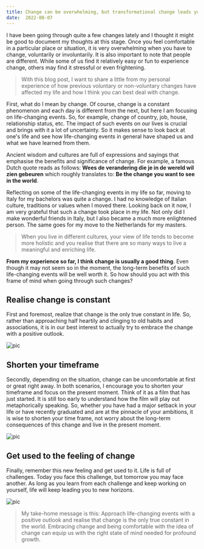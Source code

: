 ```yaml
---
title: Change can be overwhelming, but transformational change leads you to profound growth
date:  2022-08-07
---
```

I have been going through quite a few changes lately and I thought it might be good to document my thoughts at this stage. Once you feel comfortable in a particular place or situation, it is very overwhelming when you have to change, voluntarily or involuntarily. It is also important to note that people are different. While some of us find it relatively easy or fun to experience change, others may find it stressful or even frightening. 

> With this blog post, I want to share a little from my personal experience of how previous voluntary or non-voluntary changes have affected my life and how I think you can best deal with change. 

First, what do I mean by change. Of course, change is a constant phenomenon and each day is different from the next, but here I am focusing on life-changing events. So, for example, change of country, job, house, relationship status, etc. The impact of such events on our lives is crucial and brings with it a lot of uncertainty. So it makes sense to look back at one's life and see how life-changing events in general have shaped us and what we have learned from them. 

Ancient wisdom and cultures are full of expressions and sayings that emphasise the benefits and significance of change. For example, a famous Dutch quote reads as follows: **Wees de verandering die je in de wereld wil zien gebeuren** which roughly translates to: **Be the change you want to see in the world**.

Reflecting on some of the life-changing events in my life so far, moving to Italy for my bachelors was quite a change. I had no knowledge of Italian culture, traditions or values when I moved there. Looking back on it now, I am very grateful that such a change took place in my life. Not only did I make wonderful friends in Italy, but I also became a much more enlightened person. The same goes for my move to the Netherlands for my masters. 

> When you live in different cultures, your view of life tends to become more holistic and you realise that there are so many ways to live a meaningful and enriching life.

**From my experience so far, I think change is usually a good thing**. Even though it may not seem so in the moment, the long-term benefits of such life-changing events will be well worth it. So how should you act with this frame of mind when going through such changes? 

## Realise change is constant

First and foremost, realize that change is the only true constant in life. So, rather than approaching half heartily and clinging to old habits and associations, it is in our best interest to actually try to embrace the change with a positive outlook. 

![pic](img/IMG-2278.jpg)

## Shorten your timeframe

Secondly, depending on the situation, change can be uncomfortable at first or great right away. In both scenarios, I encourage you to shorten your timeframe and focus on the present moment. Think of it as a film that has just started. It is still too early to understand how the film will play out metaphorically speaking. So, whether you have had a major setback in your life or have recently graduated and are at the pinnacle of your ambitions, it is wise to shorten your time frame, not worry about the long-term consequences of this change and live in the present moment.

![pic](img/IMG-2278.jpg)

## Get used to the feeling of change 

Finally, remember this new feeling and get used to it. Life is full of challenges. Today you face this challenge, but tomorrow you may face another. As long as you learn from each challenge and keep working on yourself, life will keep leading you to new horizons. 

![pic](img/IMG-2278.jpg)

> My take-home message is this: Approach life-changing events with a positive outlook and realise that change is the only true constant in the world. Embracing change and being comfortable with the idea of change can equip us with the right state of mind needed for profound growth.  